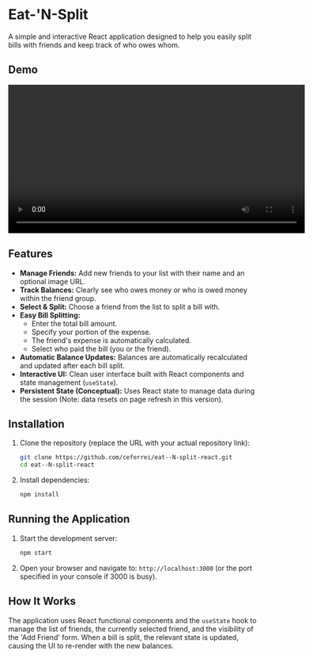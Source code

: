 # Eat-'N-Split

A simple and interactive React application designed to help you easily split bills with friends and keep track of who owes whom.

## Demo

<div align="center">
  <video src="https://github.com/user-attachments/assets/bf7aa0de-59f7-4419-91ae-d527136d3a4e" controls width="600">
    Seu navegador não suporta o elemento de vídeo.
  </video>
</div>

## Features

- **Manage Friends:** Add new friends to your list with their name and an optional image URL.
- **Track Balances:** Clearly see who owes money or who is owed money within the friend group.
- **Select & Split:** Choose a friend from the list to split a bill with.
- **Easy Bill Splitting:**
  - Enter the total bill amount.
  - Specify your portion of the expense.
  - The friend's expense is automatically calculated.
  - Select who paid the bill (you or the friend).
- **Automatic Balance Updates:** Balances are automatically recalculated and updated after each bill split.
- **Interactive UI:** Clean user interface built with React components and state management (`useState`).
- **Persistent State (Conceptual):** Uses React state to manage data during the session (Note: data resets on page refresh in this version).

## Installation

1.  Clone the repository (replace the URL with your actual repository link):
    ```bash
    git clone https://github.com/ceferrei/eat--N-split-react.git
    cd eat--N-split-react
    ```
2.  Install dependencies:
    ```bash
    npm install
    ```

## Running the Application

1.  Start the development server:
    ```bash
    npm start
    ```
2.  Open your browser and navigate to: `http://localhost:3000` (or the port specified in your console if 3000 is busy).

## How It Works

The application uses React functional components and the `useState` hook to manage the list of friends, the currently selected friend, and the visibility of the 'Add Friend' form. When a bill is split, the relevant state is updated, causing the UI to re-render with the new balances.
